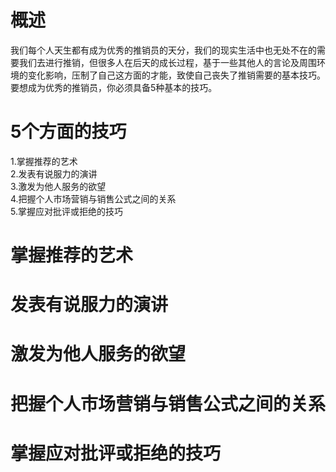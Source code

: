 # 概述
我们每个人天生都有成为优秀的推销员的天分，我们的现实生活中也无处不在的需要我们去进行推销，但很多人在后天的成长过程，基于一些其他人的言论及周围环境的变化影响，压制了自己这方面的才能，致使自己丧失了推销需要的基本技巧。要想成为优秀的推销员，你必须具备5种基本的技巧。

# 5个方面的技巧
1.掌握推荐的艺术   
2.发表有说服力的演讲    
3.激发为他人服务的欲望   
4.把握个人市场营销与销售公式之间的关系   
5.掌握应对批评或拒绝的技巧    

# 掌握推荐的艺术  
# 发表有说服力的演讲
# 激发为他人服务的欲望
# 把握个人市场营销与销售公式之间的关系
# 掌握应对批评或拒绝的技巧 
